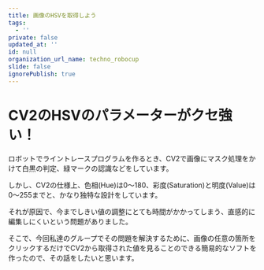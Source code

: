 ```yaml
---
title: 画像のHSVを取得しよう
tags:
  - ''
private: false
updated_at: ''
id: null
organization_url_name: techno_robocup
slide: false
ignorePublish: true
---
```

# CV2のHSVのパラメーターがクセ強い！
ロボットでライントレースプログラムを作るとき、CV2で画像にマスク処理をかけて白黒の判定、緑マークの認識などをしています。

しかし、CV2の仕様上、色相(Hue)は0〜180、彩度(Saturation)と明度(Value)は0〜255までと、かなり独特な設計をしています。

それが原因で、今までしきい値の調整にとても時間がかかってしまう、直感的に編集しにくいという問題がありました。

そこで、今回私達のグループでその問題を解決するために、画像の任意の箇所をクリックするだけでCV2から取得された値を見ることのできる簡易的なソフトを作ったので、その話をしたいと思います。 
